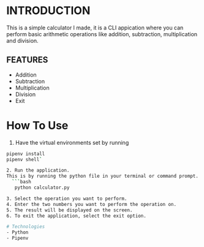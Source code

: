 # INTRODUCTION
This is a simple calculator I made, it is a CLI appication where you can perform basic arithmetic operations like addition, subtraction, multiplication and division.

## FEATURES
- Addition
- Subtraction
- Multiplication
- Division
- Exit

# How To Use
1. Have the virtual environments set by running
  ```bash
  pipenv install 
  pipenv shell`

2. Run the application.
This is by running the python file in your terminal or command prompt.
    ```bash
     python calculator.py

3. Select the operation you want to perform.
4. Enter the two numbers you want to perform the operation on.
5. The result will be displayed on the screen.
6. To exit the application, select the exit option.

# Technologies
- Python
- Pipenv

